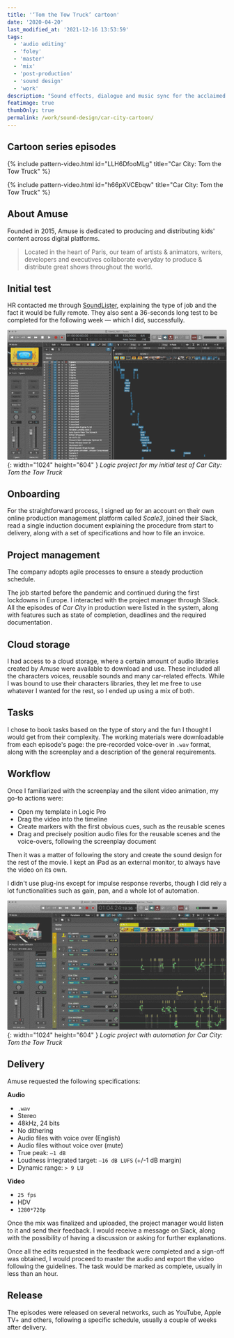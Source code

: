 ```yaml
---
title: '‘Tom the Tow Truck’ cartoon'
date: '2020-04-20'
last_modified_at: '2021-12-16 13:53:59'
tags:
  - 'audio editing'
  - 'foley'
  - 'master'
  - 'mix'
  - 'post-production'
  - 'sound design'
  - 'work'
description: "Sound effects, dialogue and music sync for the acclaimed show ‘Tom the Tow Truck’, part of the Car City series by Paris-based Amuse."
featimage: true
thumbOnly: true
permalink: /work/sound-design/car-city-cartoon/
---
```

## Cartoon series episodes

{% include pattern-video.html id="LLH6DfooMLg" title="Car City: Tom the Tow Truck" %}

{% include pattern-video.html id="h66pXVCEbqw" title="Car City: Tom the Tow Truck" %}

## About Amuse

Founded in 2015, Amuse is dedicated to producing and distributing kids' content across digital platforms.

> Located in the heart of Paris, our team of artists & animators, writers, developers and executives collaborate everyday to produce & distribute great shows throughout the world.

## Initial test

HR contacted me through [SoundLister](https://soundlister.com/portfolio/simone-silvestroni/), explaining the type of job and the fact it would be fully remote. They also sent a 36-seconds long test to be completed for the following week — which I did, successfully.

![Logic project for my initial test of Car City: Tom the Tow Truck](/assets/images/carcity-test-logic.jpg){: width="1024" height="604" }
*Logic project for my initial test of Car City: Tom the Tow Truck*

## Onboarding

For the straightforward process, I signed up for an account on their own online production management platform called _Scale3_, joined their Slack, read a single induction document explaining the procedure from start to delivery, along with a set of specifications and how to file an invoice.

## Project management

The company adopts agile processes to ensure a steady production schedule.

The job started before the pandemic and continued during the first lockdowns in Europe. I interacted with the project manager through Slack. All the episodes of _Car City_ in production were listed in the system, along with features such as state of completion, deadlines and the required documentation.

## Cloud storage

I had access to a cloud storage, where a certain amount of audio libraries created by Amuse were available to download and use. These included all the characters voices, reusable sounds and many car-related effects. While I was bound to use their characters libraries, they let me free to use whatever I wanted for the rest, so I ended up using a mix of both.

## Tasks

I chose to book tasks based on the type of story and the fun I thought I would get from their complexity. The working materials were downloadable from each episode's page: the pre-recorded voice-over in `.wav` format, along with the screenplay and a description of the general requirements.

## Workflow

Once I familiarized with the screenplay and the silent video animation, my go-to actions were:

- Open my template in Logic Pro
- Drag the video into the timeline
- Create markers with the first obvious cues, such as the reusable scenes
- Drag and precisely position audio files for the reusable scenes and the voice-overs, following the screenplay document

Then it was a matter of following the story and create the sound design for the rest of the movie. I kept an iPad as an external monitor, to always have the video on its own.

I didn't use plug-ins except for impulse response reverbs, though I did rely a lot functionalities such as gain, pan, and a whole lot of automation.

![Logic project with automation for Car City: Tom the Tow Truck](/assets/images/carcity-tom-logic.jpg){: width="1024" height="604" }
*Logic project with automation for Car City: Tom the Tow Truck*

## Delivery

Amuse requested the following specifications:

**Audio**

- `.wav`
- Stereo
- 48kHz, 24 bits
- No dithering
- Audio files with voice over (English)
- Audio files without voice over (mute)
- True peak: `–1 dB`
- Loudness integrated target: `–16 dB LUFS` (+/-1 dB margin)
- Dynamic range: `> 9 LU`

**Video**

- `25 fps`
- HDV
- `1280*720p`

Once the mix was finalized and uploaded, the project manager would listen to it and send their feedback. I would receive a message on Slack, along with the possibility of having a discussion or asking for further explanations.

Once all the edits requested in the feedback were completed and a sign-off was obtained, I would proceed to master the audio  and export the video following the guidelines. The task would be marked as complete, usually in less than an hour.

## Release

The episodes were released on several networks, such as YouTube, Apple TV+ and others, following a specific schedule, usually a couple of weeks after delivery.